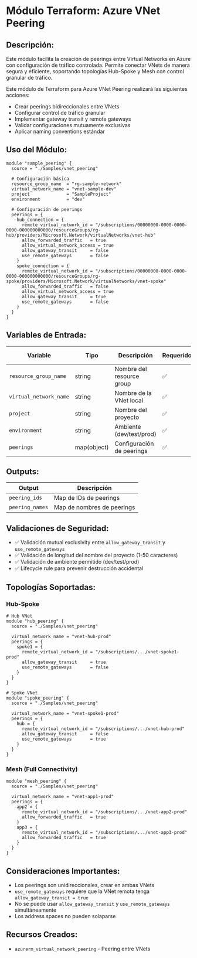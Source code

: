 # **Módulo Terraform: Azure VNet Peering**

## Descripción:

Este módulo facilita la creación de peerings entre Virtual Networks en Azure con configuración de tráfico controlada. Permite conectar VNets de manera segura y eficiente, soportando topologías Hub-Spoke y Mesh con control granular de tráfico.

Este módulo de Terraform para Azure VNet Peering realizará las siguientes acciones:

- Crear peerings bidireccionales entre VNets
- Configurar control de tráfico granular
- Implementar gateway transit y remote gateways
- Validar configuraciones mutuamente exclusivas
- Aplicar naming conventions estándar

## Uso del Módulo:

```hcl
module "sample_peering" {
  source = "./Samples/vnet_peering"
  
  # Configuración básica
  resource_group_name  = "rg-sample-network"
  virtual_network_name = "vnet-sample-dev"
  project              = "SampleProject"
  environment          = "dev"
  
  # Configuración de peerings
  peerings = {
    hub_connection = {
      remote_virtual_network_id = "/subscriptions/00000000-0000-0000-0000-000000000000/resourceGroups/rg-hub/providers/Microsoft.Network/virtualNetworks/vnet-hub"
      allow_forwarded_traffic   = true
      allow_virtual_network_access = true
      allow_gateway_transit     = false
      use_remote_gateways       = false
    }
    spoke_connection = {
      remote_virtual_network_id = "/subscriptions/00000000-0000-0000-0000-000000000000/resourceGroups/rg-spoke/providers/Microsoft.Network/virtualNetworks/vnet-spoke"
      allow_forwarded_traffic   = false
      allow_virtual_network_access = true
      allow_gateway_transit     = true
      use_remote_gateways       = false
    }
  }
}
```

## Variables de Entrada:

| Variable | Tipo | Descripción | Requerido | Valor por Defecto |
|----------|------|-------------|-----------|-------------------|
| `resource_group_name` | string | Nombre del resource group | ✅ | - |
| `virtual_network_name` | string | Nombre de la VNet local | ✅ | - |
| `project` | string | Nombre del proyecto | ✅ | "SampleProject" |
| `environment` | string | Ambiente (dev/test/prod) | ✅ | "dev" |
| `peerings` | map(object) | Configuración de peerings | ✅ | - |

## Outputs:

| Output | Descripción |
|--------|-------------|
| `peering_ids` | Map de IDs de peerings |
| `peering_names` | Map de nombres de peerings |

## Validaciones de Seguridad:

- ✅ Validación mutual exclusivity entre `allow_gateway_transit` y `use_remote_gateways`
- ✅ Validación de longitud del nombre del proyecto (1-50 caracteres)
- ✅ Validación de ambiente permitido (dev/test/prod)
- ✅ Lifecycle rule para prevenir destrucción accidental

## Topologías Soportadas:

### Hub-Spoke
```hcl
# Hub VNet
module "hub_peering" {
  source = "./Samples/vnet_peering"
  
  virtual_network_name = "vnet-hub-prod"
  peerings = {
    spoke1 = {
      remote_virtual_network_id = "/subscriptions/.../vnet-spoke1-prod"
      allow_gateway_transit     = true
      use_remote_gateways       = false
    }
  }
}

# Spoke VNet
module "spoke_peering" {
  source = "./Samples/vnet_peering"
  
  virtual_network_name = "vnet-spoke1-prod"
  peerings = {
    hub = {
      remote_virtual_network_id = "/subscriptions/.../vnet-hub-prod"
      allow_gateway_transit     = false
      use_remote_gateways       = true
    }
  }
}
```

### Mesh (Full Connectivity)
```hcl
module "mesh_peering" {
  source = "./Samples/vnet_peering"
  
  virtual_network_name = "vnet-app1-prod"
  peerings = {
    app2 = {
      remote_virtual_network_id = "/subscriptions/.../vnet-app2-prod"
      allow_forwarded_traffic   = true
    }
    app3 = {
      remote_virtual_network_id = "/subscriptions/.../vnet-app3-prod"
      allow_forwarded_traffic   = true
    }
  }
}
```

## Consideraciones Importantes:

- Los peerings son unidireccionales, crear en ambas VNets
- `use_remote_gateways` requiere que la VNet remota tenga `allow_gateway_transit = true`
- No se puede usar `allow_gateway_transit` y `use_remote_gateways` simultáneamente
- Los address spaces no pueden solaparse

## Recursos Creados:

- `azurerm_virtual_network_peering` - Peering entre VNets